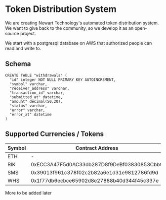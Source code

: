 # Token Distribution System

We are creating Newart Technology's automated token distribution system. We want to give back to the community, so we develop it as an open-source project.

We start with a postgresql database on AWS that authorized people can read and write to.

## Schema

```
CREATE TABLE "withdrawals" (
  "id" integer NOT NULL PRIMARY KEY AUTOINCREMENT,
  "symbol" varchar,
  "receiver_address" varchar,
  "transaction_id" varchar,
  "submitted_at" datetime,
  "amount" decimal(50,20),
  "status" varchar,
  "error" varchar,
  "error_at" datetime
)
```

## Supported Currencies / Tokens

Symbol  | Contract Address | Platform
--------|------------------|-----------
ETH     | - | -
RIK     | 0xECC3A47F5d0AC33db287D8f9DeBf03830853Cbb9 | Ethereum
SMS     | 0x39013f961c378f02c2b82a6e1d31e9812786fd9d | Ethereum
WHS     | 0x1f77db6ecbce65902d8e27888b40d344f45c337e | Ethereum


More to be added later
